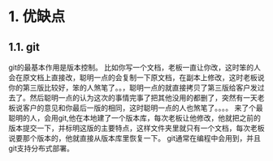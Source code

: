# 1. 优缺点

## 1.1. git

git的最基本作用是版本控制。
	比如你写一个文档，老板一直让你改，这时笨的人会在原文档上直接改，聪明一点的会复制一下原文档，在副本上修改，这时老板说你的第三版比较好，笨的人煞笔了。。，聪明一点的就直接拷贝了第三版给客户发过去了。然后聪明一点的认为这次的事情完事了把其他没用的都删了，突然有一天老板说客户的意见和你最后一版的相同，这时聪明一点的人也煞笔了。。。。
	来了个最聪明的人，会用git,他在本地建了一个版本库，每次老板让他修改，他就把之前的版本提交一下，并标明这版的主要特点，这样文件夹里就只有一个文档，每次老板说要那个版本的，他就直接从版本库里恢复一下。
git通常在编程中会用到，并且git支持分布式部署。
